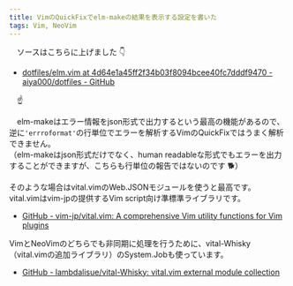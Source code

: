 ```yaml
---
title: VimのQuickFixでelm-makeの結果を表示する設定を書いた
tags: Vim, NeoVim
---
```

　ソースはこちらに上げました :point_down:

- [dotfiles/elm.vim at 4d64e1a45ff2f34b03f8094bcee40fc7dddf9470 - aiya000/dotfiles - GitHub](https://github.com/aiya000/dotfiles/blob/4d64e1a45ff2f34b03f8094bcee40fc7dddf9470/.vim/after/ftplugin/elm.vim)

　:point_up:

　elm-makeはエラー情報をjson形式で出力するという最高の機能があるので、逆に`'errroformat'`の行単位でエラーを解析するVimのQuickFixではうまく解析できません。  
（elm-makeはjson形式だけでなく、human readableな形式でもエラーを出力することができますが、こちらも行単位の報告ではないのです :dog2:）

そのような場合はvital.vimのWeb.JSONモジュールを使うと最高です。
vital.vimはvim-jpの提供するVim script向け準標準ライブラリです。

- [GitHub - vim-jp/vital.vim: A comprehensive Vim utility functions for Vim plugins](https://github.com/vim-jp/vital.vim)

VimとNeoVimのどちらでも非同期に処理を行うために、vital-Whisky（vital.vimの追加ライブラリ）のSystem.Jobも使っています。

- [GitHub - lambdalisue/vital-Whisky: vital.vim external module collection](https://github.com/lambdalisue/vital-Whisky)
